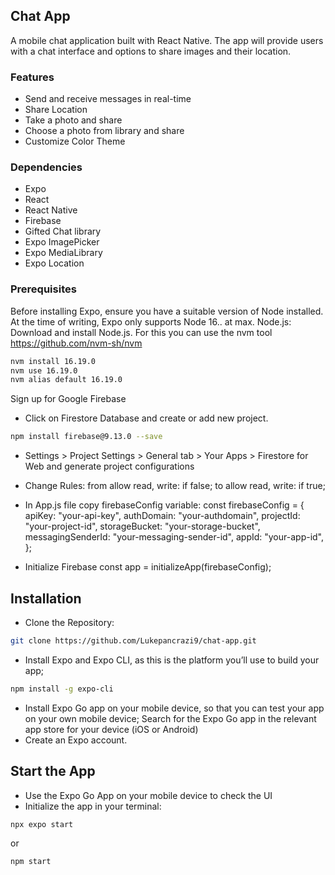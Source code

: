 ## Chat App

A mobile chat application built with React Native. The app will provide users with a chat interface and options to share images and their location.

### Features

- Send and receive messages in real-time
- Share Location
- Take a photo and share
- Choose a photo from library and share
- Customize Color Theme

### Dependencies

- Expo
- React
- React Native
- Firebase
- Gifted Chat library
- Expo ImagePicker
- Expo MediaLibrary
- Expo Location

### Prerequisites
Before installing Expo, ensure you have a suitable version of Node installed. At the time of writing, Expo only supports Node 16.. at max.
Node.js: Download and install Node.js. For this you can use the nvm tool https://github.com/nvm-sh/nvm
```bash
nvm install 16.19.0
nvm use 16.19.0
nvm alias default 16.19.0
```
Sign up for Google Firebase
- Click on Firestore Database and create or add new project.
```bash
npm install firebase@9.13.0 --save
```
- Settings > Project Settings > General tab > Your Apps > Firestore for Web and generate project configurations
- Change Rules:
  from allow read, write: if false;
  to allow read, write: if true;
  
- In App.js file copy firebaseConfig variable:
      const firebaseConfig = {
      apiKey: "your-api-key",
      authDomain: "your-authdomain",
      projectId: "your-project-id",
      storageBucket: "your-storage-bucket",
      messagingSenderId: "your-messaging-sender-id",
      appId: "your-app-id",
       };
- Initialize Firebase
  const app = initializeApp(firebaseConfig);
  
## Installation 

- Clone the Repository:
```bash
git clone https://github.com/Lukepancrazi9/chat-app.git
```
- Install Expo and Expo CLI, as this is the platform you’ll use to build your app;
```bash
npm install -g expo-cli
```
- Install Expo Go app on your mobile device, so that you can test your app on your own mobile device;
      Search for the Expo Go app in the relevant app store for your device (iOS or Android)
- Create an Expo account.


## Start the App
- Use the Expo Go App on your mobile device to check the UI
- Initialize the app in your terminal:
```bash
npx expo start
```
or 
```bash
npm start
```
